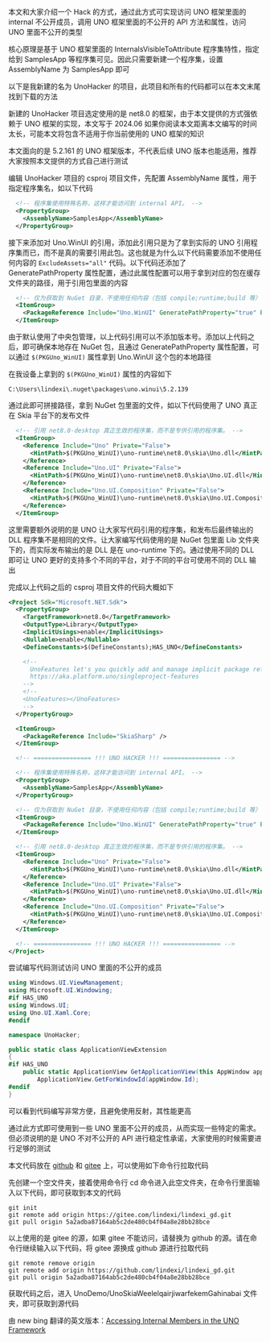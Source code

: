 本文和大家介绍一个 Hack 的方式，通过此方式可实现访问 UNO 框架里面的 internal 不公开成员，调用 UNO 框架里面的不公开的 API 方法和属性，访问 UNO 里面不公开的类型

<!--more-->


<!-- CreateTime:2024/06/12 07:09:12 -->

<!-- 发布 -->
<!-- 博客 -->

核心原理是基于 UNO 框架里面的 InternalsVisibleToAttribute 程序集特性，指定给到 SamplesApp 等程序集可见。因此只需要新建一个程序集，设置 AssemblyName 为 SamplesApp 即可

以下是我新建的名为 UnoHacker 的项目，此项目和所有的代码都可以在本文末尾找到下载的方法

新建的 UnoHacker 项目选定使用的是 net8.0 的框架，由于本文提供的方式强依赖于 UNO 框架的实现，本文写于 2024.06 如果你阅读本文距离本文编写的时间太长，可能本文将包含不适用于你当前使用的 UNO 框架的知识

本文面向的是 5.2.161 的 UNO 框架版本，不代表后续 UNO 版本也能适用，推荐大家按照本文提供的方式自己进行测试

编辑 UnoHacker 项目的 csproj 项目文件，先配置 AssemblyName 属性，用于指定程序集名，如以下代码

```xml
  <!-- 程序集使用特殊名称，这样才能访问到 internal API。 -->
  <PropertyGroup>
    <AssemblyName>SamplesApp</AssemblyName>
  </PropertyGroup>
```

接下来添加对 Uno.WinUI 的引用，添加此引用只是为了拿到实际的 UNO 引用程序集而已，而不是真的需要引用此包。这也就是为什么以下代码需要添加不使用任何内容的 `ExcludeAssets="all"` 代码。以下代码还添加了 GeneratePathProperty 属性配置，通过此属性配置可以用于拿到对应的包在缓存文件夹的路径，用于引用包里面的内容

```xml
  <!-- 仅为获取到 NuGet 目录，不使用任何内容（包括 compile;runtime;build 等） -->
  <ItemGroup>
    <PackageReference Include="Uno.WinUI" GeneratePathProperty="true" PrivateAssets="all" ExcludeAssets="all" />
  </ItemGroup>
```

由于默认使用了中央包管理，以上代码引用可以不添加版本号。添加以上代码之后，即可确保本地存在 NuGet 包，且通过 GeneratePathProperty 属性配置，可以通过 `$(PKGUno_WinUI)` 属性拿到 Uno.WinUI 这个包的本地路径

在我设备上拿到的 `$(PKGUno_WinUI)` 属性的内容如下

```
C:\Users\lindexi\.nuget\packages\uno.winui\5.2.139
```

通过此即可拼接路径，拿到 NuGet 包里面的文件，如以下代码使用了 UNO 真正在 Skia 平台下的发布文件

```xml
  <!-- 引用 net8.0-desktop 真正生效的程序集，而不是专供引用的程序集。 -->
  <ItemGroup>
    <Reference Include="Uno" Private="False">
      <HintPath>$(PKGUno_WinUI)\uno-runtime\net8.0\skia\Uno.dll</HintPath>
    </Reference>
    <Reference Include="Uno.UI" Private="False">
      <HintPath>$(PKGUno_WinUI)\uno-runtime\net8.0\skia\Uno.UI.dll</HintPath>
    </Reference>
    <Reference Include="Uno.UI.Composition" Private="False">
      <HintPath>$(PKGUno_WinUI)\uno-runtime\net8.0\skia\Uno.UI.Composition.dll</HintPath>
    </Reference>
  </ItemGroup>
```

这里需要额外说明的是 UNO 让大家写代码引用的程序集，和发布后最终输出的 DLL 程序集不是相同的文件。让大家编写代码使用的是 NuGet 包里面 Lib 文件夹下的，而实际发布输出的是 DLL 是在 uno-runtime 下的。通过使用不同的 DLL 即可让 UNO 更好的支持多个不同的平台，对于不同的平台可使用不同的 DLL 输出

完成以上代码之后的 csproj 项目文件的代码大概如下

```xml
<Project Sdk="Microsoft.NET.Sdk">
  <PropertyGroup>
    <TargetFramework>net8.0</TargetFramework>
    <OutputType>Library</OutputType>
    <ImplicitUsings>enable</ImplicitUsings>
    <Nullable>enable</Nullable>
    <DefineConstants>$(DefineConstants);HAS_UNO</DefineConstants>

    <!--
      UnoFeatures let's you quickly add and manage implicit package references based on the features you want to use.
      https://aka.platform.uno/singleproject-features
    -->
    <!--
    <UnoFeatures></UnoFeatures>
    -->
  </PropertyGroup>

  <ItemGroup>
    <PackageReference Include="SkiaSharp" />
  </ItemGroup>

  <!-- ================ !!! UNO HACKER !!! ================ -->

  <!-- 程序集使用特殊名称，这样才能访问到 internal API。 -->
  <PropertyGroup>
    <AssemblyName>SamplesApp</AssemblyName>
  </PropertyGroup>

  <!-- 仅为获取到 NuGet 目录，不使用任何内容（包括 compile;runtime;build 等） -->
  <ItemGroup>
    <PackageReference Include="Uno.WinUI" GeneratePathProperty="true" PrivateAssets="all" ExcludeAssets="all" />
  </ItemGroup>

  <!-- 引用 net8.0-desktop 真正生效的程序集，而不是专供引用的程序集。 -->
  <ItemGroup>
    <Reference Include="Uno" Private="False">
      <HintPath>$(PKGUno_WinUI)\uno-runtime\net8.0\skia\Uno.dll</HintPath>
    </Reference>
    <Reference Include="Uno.UI" Private="False">
      <HintPath>$(PKGUno_WinUI)\uno-runtime\net8.0\skia\Uno.UI.dll</HintPath>
    </Reference>
    <Reference Include="Uno.UI.Composition" Private="False">
      <HintPath>$(PKGUno_WinUI)\uno-runtime\net8.0\skia\Uno.UI.Composition.dll</HintPath>
    </Reference>
  </ItemGroup>

  <!-- ================ !!! UNO HACKER !!! ================ -->
</Project>
```

尝试编写代码测试访问 UNO 里面的不公开的成员

```csharp
using Windows.UI.ViewManagement;
using Microsoft.UI.Windowing;
#if HAS_UNO
using Windows.UI;
using Uno.UI.Xaml.Core;
#endif

namespace UnoHacker;

public static class ApplicationViewExtension
{
#if HAS_UNO
    public static ApplicationView GetApplicationView(this AppWindow appWindow) =>
        ApplicationView.GetForWindowId(appWindow.Id);
#endif
}
```

可以看到代码编写非常方便，且避免使用反射，其性能更高

通过此方式即可使用到一些 UNO 里面不公开的成员，从而实现一些特定的需求。但必须说明的是 UNO 不对不公开的 API 进行稳定性承诺，大家使用的时候需要进行足够的测试

本文代码放在 [github](https://github.com/lindexi/lindexi_gd/tree/5a2adba87164ab5c2de480cb4f04a8e28bb28bce/UnoDemo/UnoSkiaWeelelqairjiwarfekemGahinabai) 和 [gitee](https://gitee.com/lindexi/lindexi_gd/tree/5a2adba87164ab5c2de480cb4f04a8e28bb28bce/UnoDemo/UnoSkiaWeelelqairjiwarfekemGahinabai) 上，可以使用如下命令行拉取代码

先创建一个空文件夹，接着使用命令行 cd 命令进入此空文件夹，在命令行里面输入以下代码，即可获取到本文的代码

```
git init
git remote add origin https://gitee.com/lindexi/lindexi_gd.git
git pull origin 5a2adba87164ab5c2de480cb4f04a8e28bb28bce
```

以上使用的是 gitee 的源，如果 gitee 不能访问，请替换为 github 的源。请在命令行继续输入以下代码，将 gitee 源换成 github 源进行拉取代码

```
git remote remove origin
git remote add origin https://github.com/lindexi/lindexi_gd.git
git pull origin 5a2adba87164ab5c2de480cb4f04a8e28bb28bce
```

获取代码之后，进入 UnoDemo/UnoSkiaWeelelqairjiwarfekemGahinabai 文件夹，即可获取到源代码

由 new bing 翻译的英文版本：[Accessing Internal Members in the UNO Framework](https://blog.lindexi.com/post/Accessing-Internal-Members-in-the-UNO-Framework.html )
<!-- [Accessing Internal Members in the UNO Framework - lindexi - 博客园](https://www.cnblogs.com/lindexi/p/18243187 ) -->
